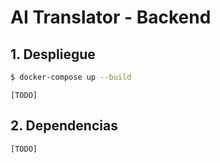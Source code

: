 # AI Translator - Backend

## 1. Despliegue

```bash
$ docker-compose up --build
```
`[TODO]`

## 2. Dependencias

`[TODO]`
